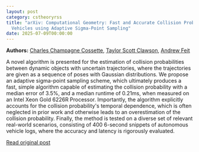 ```yaml
---
layout: post
category: cstheoryrss
title: "arXiv: Computational Geometry: Fast and Accurate Collision Probability Estimation for Autonomous
  Vehicles using Adaptive Sigma-Point Sampling"
date: 2025-07-09T00:00:00
---
```


**Authors:** [Charles Champagne Cossette](https://dblp.uni-trier.de/search?q=Charles+Champagne+Cossette), [Taylor Scott Clawson](https://dblp.uni-trier.de/search?q=Taylor+Scott+Clawson), [Andrew Feit](https://dblp.uni-trier.de/search?q=Andrew+Feit)

A novel algorithm is presented for the estimation of collision probabilities
between dynamic objects with uncertain trajectories, where the trajectories are
given as a sequence of poses with Gaussian distributions. We propose an
adaptive sigma-point sampling scheme, which ultimately produces a fast, simple
algorithm capable of estimating the collision probability with a median error
of 3.5%, and a median runtime of 0.21ms, when measured on an Intel Xeon Gold
6226R Processor. Importantly, the algorithm explicitly accounts for the
collision probability's temporal dependence, which is often neglected in prior
work and otherwise leads to an overestimation of the collision probability.
Finally, the method is tested on a diverse set of relevant real-world
scenarios, consisting of 400 6-second snippets of autonomous vehicle logs,
where the accuracy and latency is rigorously evaluated.

[Read original post](http://arxiv.org/abs/2507.06149v1)
